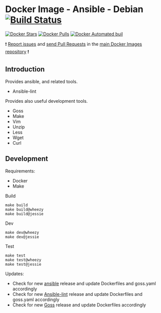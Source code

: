 # Docker Image - Ansible - Debian [![Build Status](https://travis-ci.org/manala/docker-image-ansible-debian.svg?branch=master)](https://travis-ci.org/manala/docker-image-ansible-debian)

[![Docker Stars](https://img.shields.io/docker/stars/manala/ansible-debian.svg)]()
[![Docker Pulls](https://img.shields.io/docker/pulls/manala/ansible-debian.svg)]()
[![Docker Automated buil](https://img.shields.io/docker/automated/manala/ansible-debian.svg)]()

:exclamation: [Report issues](https://github.com/manala/docker-images/issues) and [send Pull Requests](https://github.com/manala/docker-images/pulls) in the [main Docker Images repository](https://github.com/manala/docker-images) :exclamation:

## Introduction

Provides ansible, and related tools.

- Ansible-lint

Provides also useful development tools.

- Goss
- Make
- Vim
- Unzip
- Less
- Wget
- Curl

## Development

Requirements:
- Docker
- Make

Build
```
make build
make build@wheezy
make build@jessie
```

Dev
```
make dev@wheezy
make dev@jessie
```

Test
```
make test
make test@wheezy
make test@jessie
```

Updates:
- Check for new [ansible](https://github.com/ansible/ansible/releases) release and update Dockerfiles and goss.yaml accordingly
- Check for new [Ansible-lint](https://github.com/willthames/ansible-lint/releases) release and update Dockerfiles and goss.yaml accordingly
- Check for new [Goss](https://github.com/aelsabbahy/goss/releases) release and update Dockerfiles accordingly

